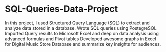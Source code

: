 # SQL-Queries-Data-Project
In this project, I used Structured Query Language (SQL) to extract and analyze data stored in a database. 
Wrote SQL queries using PostegreSQL
Imported Query results to Microsoft Excel and deep on data analysis using advanced formulas and Pivot tables
Developed awesome graphs in Excel for Digital Music Store Database and summarize key insights for audiences.
